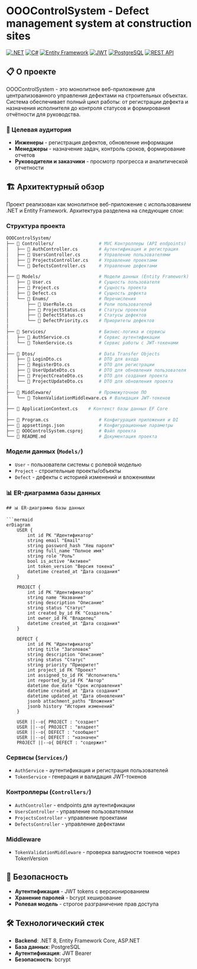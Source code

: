 ﻿# OOOControlSystem - Defect management system at construction sites

[![.NET](https://img.shields.io/badge/.NET-512BD4?style=for-the-badge&logo=dotnet&logoColor=white)](https://dotnet.microsoft.com/)
[![C#](https://img.shields.io/badge/C%23-239120?style=for-the-badge&logo=csharp&logoColor=white)](https://learn.microsoft.com/dotnet/csharp/)
[![Entity Framework](https://img.shields.io/badge/Entity%20Framework-512BD4?style=for-the-badge&logo=dotnet&logoColor=white)](https://learn.microsoft.com/ef/)
[![JWT](https://img.shields.io/badge/JWT-000000?style=for-the-badge&logo=jsonwebtokens&logoColor=white)](https://jwt.io/)
[![PostgreSQL](https://img.shields.io/badge/PostgreSQL-4169E1?style=for-the-badge&logo=postgresql&logoColor=white)](https://www.postgresql.org/)
[![REST API](https://img.shields.io/badge/REST%20API-FF6C37?style=for-the-badge&logo=rest&logoColor=white)](https://restfulapi.net/)

## 📋 О проекте

OOOControlSystem - это монолитное веб-приложение для централизованного управления дефектами на строительных объектах. Система обеспечивает полный цикл работы: от регистрации дефекта и назначения исполнителя до контроля статусов и формирования отчётности для руководства.

### 👥 Целевая аудитория

- **Инженеры** - регистрация дефектов, обновление информации
- **Менеджеры** - назначение задач, контроль сроков, формирование отчетов
- **Руководители и заказчики** - просмотр прогресса и аналитической отчетности

## 🏗️ Архитектурный обзор

Проект реализован как монолитное веб-приложение с использованием .NET и Entity Framework. Архитектура разделена на следующие слои:

### Структура проекта

```bash
OOOControlSystem/
├── 📂 Controllers/                 # MVC Контроллеры (API endpoints)
│   ├── 🔷 AuthController.cs        # Аутентификация и регистрация
│   ├── 🔷 UsersController.cs       # Управление пользователями
│   ├── 🔷 ProjectsController.cs    # Управление проектами
│   └── 🔷 DefectsController.cs     # Управление дефектами
│
├── 📂 Models/                      # Модели данных (Entity Framework)
│   ├── 🔷 User.cs                  # Сущность пользователя
│   ├── 🔷 Project.cs               # Сущность проекта
│   ├── 🔷 Defect.cs                # Сущность дефекта
│   └── 📂 Enums/                   # Перечисления
│       ├── 🔷 UserRole.cs          # Роли пользователей
│       ├── 🔷 ProjectStatus.cs     # Статусы проектов
│       ├── 🔷 DefectStatus.cs      # Статусы дефектов
│       └── 🔷 DefectPriority.cs    # Приоритеты дефектов
│
├── 📂 Services/                    # Бизнес-логика и сервисы
│   ├── 🔷 AuthService.cs           # Сервис аутентификации
│   └── 🔷 TokenService.cs          # Сервис работы с JWT-токенами
│
├── 📂 Dtos/                        # Data Transfer Objects
│   ├── 🔷 LoginDto.cs              # DTO для входа
│   ├── 🔷 RegisterDto.cs           # DTO для регистрации
│   ├── 🔷 UserUpdateDto.cs         # DTO для обновления пользователя
│   ├── 🔷 ProjectCreateDto.cs      # DTO для создания проекта
│   └── 🔷 ProjectUpdateDto.cs      # DTO для обновления проекта
│
├── 📂 Middleware/                  # Промежуточное ПО
│   └── 🔷 TokenValidationMiddleware.cs # Валидация JWT-токенов
│
├── 🔷 ApplicationContext.cs    # Контекст базы данных EF Core
│
├── 📜 Program.cs                   # Конфигурация приложения и DI
├── 📜 appsettings.json             # Конфигурационные параметры
├── 📜 OOOControlSystem.csproj      # Файл проекта
└── 📜 README.md                    # Документация проекта
```

### Модели данных (`Models/`)
- `User` - пользователи системы с ролевой моделью
- `Project` - строительные проекты/объекты
- `Defect` - дефекты с историей изменений и вложениями

### 📊 ER-диаграмма базы данных
```mermaid
## 📊 ER-диаграмма базы данных

```mermaid
erDiagram
    USER {
        int id PK "Идентификатор"
        string email "Email"
        string password_hash "Хеш пароля"
        string full_name "Полное имя"
        string role "Роль"
        bool is_active "Активен"
        int token_version "Версия токена"
        datetime created_at "Дата создания"
    }

    PROJECT {
        int id PK "Идентификатор"
        string name "Название"
        string description "Описание"
        string status "Статус"
        int created_by_id FK "Создатель"
        int owner_id FK "Владелец"
        datetime created_at "Дата создания"
    }

    DEFECT {
        int id PK "Идентификатор"
        string title "Заголовок"
        string description "Описание"
        string status "Статус"
        string priority "Приоритет"
        int project_id FK "Проект"
        int assigned_to_id FK "Исполнитель"
        int reported_by_id FK "Автор"
        datetime due_date "Срок исправления"
        datetime created_at "Дата создания"
        datetime updated_at "Дата обновления"
        jsonb attachment_paths "Вложения"
        jsonb history "История изменений"
    }

    USER ||--o{ PROJECT : "создает"
    USER ||--o{ PROJECT : "владеет"
    USER ||--o{ DEFECT : "сообщает"
    USER ||--o{ DEFECT : "назначен"
    PROJECT ||--o{ DEFECT : "содержит"
```

### Сервисы (`Services/`)
- `AuthService` - аутентификация и регистрация пользователей
- `TokenService` - генерация и валидация JWT-токенов

### Контроллеры (`Controllers/`)
- `AuthController` - endpoints для аутентификации
- `UsersController` - управление пользователями
- `ProjectsController` - управление проектами
- `DefectsController` - управление дефектами

### Middleware
- `TokenValidationMiddleware` - проверка валидности токенов через TokenVersion

## 🔐 Безопасность

- **Аутентификация** - JWT tokens с версионированием
- **Хранение паролей** - bcrypt хеширование
- **Ролевая модель** - строгое разграничение прав доступа

## 🛠️ Технологический стек

- **Backend**: .NET 8, Entity Framework Core, ASP.NET
- **База данных**: PostgreSQL
- **Аутентификация**: JWT Bearer
- **Безопасность**: bcrypt